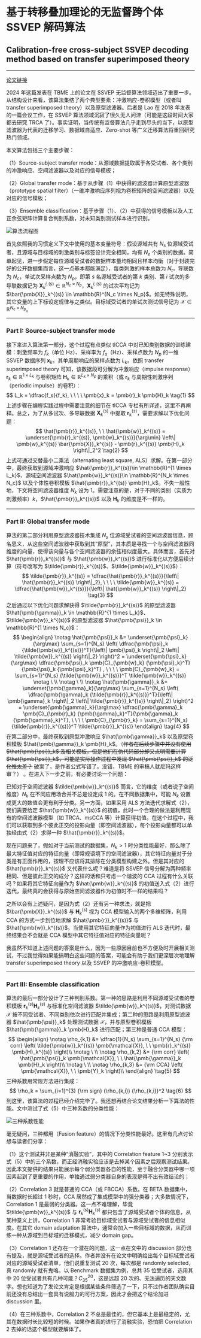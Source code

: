 # 基于转移叠加理论的无监督跨个体 SSVEP 解码算法
## Calibration-free cross-subject SSVEP decoding method based on transfer superimposed theory
***

[论文链接][refer]

2024 年这篇发表在 TBME 上的论文在 SSVEP 无监督算法领域迈出了重要一步。从结构设计来看，该算法集结了两个典型要素：冲激响应-卷积模型（或者叫 transfer superimposed theory）以及原型滤波器。后者是 Lao 在 2018 年发表的一篇会议工作，在 SSVEP 算法领域沉寂了很久无人问津（可能是这段时间大家都去研究 TRCA 了）。事实证明，当传统有监督算法几乎走到尽头的当下，以原型滤波器为代表的迁移学习、数据域自适应、Zero-shot 等广义迁移算法将重回研究热门领域。

本文算法包括三个主要步骤：

（1）Source-subject transfer mode：从源域数据提取属于各受试者、各个类别的冲激响应、空间滤波器以及对应的信号模板；

（2）Global transfer mode：基于从步骤（1）中获得的滤波器计算原型滤波器（prototype spatial filter）（一维冲激响应序列视为卷积矩阵的空间滤波器）以及对应的信号模板；

（3）Ensemble classification：基于步骤（1）、（2）中获得的信号模板以及人工正余弦矩阵计算复合判别系数，对未知类别测试样本进行识别。

![算法流程图](/SSVEP_algorithms/数据增强%20&%20迁移学习算法/TBME-2024-1.png)

首先依照我的习惯定义下文中使用的基本变量符号：假设源域共有 $N_s$ 位源域受试者，且源域与目标域的刺激类别与标签设计完全相同，均有 $N_e$ 个类别的数据。简单起见，进一步假定每位源域受试者的数据样本量均相同且样本均衡（对于封装完好的公开数据集而言，这一点基本都能满足），每类刺激的样本总数为 $N_t$，导联数为 $N_c$，单试次采样点数为 $N_p$，即第 $s$ 名源域受试者的第 $k$ 类别、第 $i$ 试次的多导联数据记为 $\pmb{X}_k^{i,(s)} \in \mathbb{R}^{N_c \times N_p}$，$\pmb{X}_k^{i,(s)}$ 的试次平均记为 $\bar{\pmb{X}}_k^{(s)} \in \mathbb{R}^{N_c \times N_p}$。如无特殊说明，其它变量的上下标设定规律与之类似。目标域受试者的单试次测试信号记为 $\pmb{\mathcal{X}} \in \mathbb{R}^{N_c \times N_p}$。

---
### Part I: Source-subject transfer mode
接下来进入算法第一部分，这个过程有点类似 tlCCA 中对已知类别数据的训练建模：刺激频率为 $f_k$（单位 Hz）、采样率为 $f_s$（Hz）、采样点数为 $N_p$ 的一维 SSVEP 数据序列 $\pmb{x}_k$，其单周期响应的采样点数为 $L_k$。依照 transfer superimposed theory 可知，该数据段可分解为冲激响应（impulse response） $\pmb{r}_k \in \mathbb{R}^{1 \times L_k}$ 与卷积矩阵 $\pmb{H}_k \in \mathbb{R}^{L_k \times N_p}$ 的乘积（或 $\pmb{r}_k$ 与周期性刺激序列（periodic impulse）的卷积）：
$$
L_k = \dfrac{f_s}{f_k}, \ \ \ \ \pmb{x}_k = \pmb{r}_k \pmb{H}_k
\tag{1}
$$
上述步骤在编程实践过程中需要注意的细节在 tlCCA 专栏有所详述，这里不再阐释。总之，为了从多试次、多导联数据 $\pmb{X}_k^{(s)}$ 中提取 $\pmb{r}_k^{(s)}$，需要求解以下优化问题：
$$
\hat{\pmb{r}}_k^{(s)}, \ \ \hat{\pmb{w}}_k^{(s)} = \underset{\pmb{r}_k^{(s)}, \pmb{w}_k^{(s)}}{\arg\min} \left\| \pmb{w}_k^{(s)} \bar{\pmb{X}}_k^{(s)} - \pmb{r}_k^{(s)} \pmb{H}_k \right\|_2^2
\tag{2}
$$
上式可通过交替最小二乘法（alternating least square, ALS）求解。在第一部分中，最终获取到源域冲激响应 $\hat{\pmb{r}}_k^{(s)}\in \mathbb{R}^{1 \times L_k}$、源域空间滤波器 $\hat{\pmb{w}}_k^{(s)}\in \mathbb{R}^{N_k \times N_c}$ 以及个体性卷积模板 $\hat{\pmb{r}}_k^{(s)} \pmb{H}_k$。不失一般性地，下文将空间滤波器维度 $N_k$ 设为 1。需要注意的是，对于不同的类别（实质为刺激频率）$k$，$\hat{\pmb{r}}_k^{(s)}$ 以及 $\pmb{H}_k$ 的维度是不一样的。

---
### Part II: Global transfer mode
算法的第二部分利用原型滤波器技术集成 $N_s$ 位源域受试者的空间滤波器信息，顾名思义，从这些空间滤波器中获取到其“原型”，其本质是寻找一个与空间滤波器同维度的向量，使得该向量与各个空间滤波器的余弦相似度最大。具体而言，首先对 $\hat{\pmb{r}}_k^{(s)}$ 与 $\hat{\pmb{w}}_k^{(s)}$ 进行标准化以方便后续计算（符号改写为 $\tilde{\pmb{r}}_k^{(s)}$、$\tilde{\pmb{w}}_k^{(s)}$）：
$$
\tilde{\pmb{r}}_k^{(s)} = \dfrac{\hat{\pmb{r}}_k^{(s)}}{\left\| \hat{\pmb{r}}_k^{(s)} \right\|_2}, \ \ \ \ \tilde{\pmb{w}}_k^{(s)} = \dfrac{\hat{\pmb{w}}_k^{(s)}}{\left\| \hat{\pmb{w}}_k^{(s)} \right\|_2}
\tag{3}
$$
之后通过以下优化问题求解获得 $\tilde{\pmb{r}}_k^{(s)}$ 的原型滤波器 $\hat{\pmb{\gamma}}_k \in \mathbb{R}^{1 \times L_k}$、$\tilde{\pmb{w}}_k^{(s)}$ 的原型滤波器 $\hat{\pmb{\psi}}_k \in \mathbb{R}^{1 \times N_c}$：
$$
\begin{align}
\notag \hat{\pmb{\psi}}_k &= \underset{\pmb{\psi}_k}{\arg\max} \sum_{s=1}^{N_s} \left( \dfrac{\pmb{\psi}_k {\tilde{\pmb{w}}_k^{(s)}}^T}{\left\| \pmb{\psi}_k \right\|_2 \left\| \tilde{\pmb{w}}_k^{(s)} \right\|_2} \right)^2 = \underset{\pmb{\psi}_k}{\arg\max} \dfrac{\pmb{\psi}_k \pmb{C}_{\pmb{w}_k} {\pmb{\psi}_k}^T}{\pmb{\psi}_k {\pmb{\psi}_k}^T} , \ \ \ \ \pmb{C}_{\pmb{w}_k} = \sum_{s=1}^{N_s} {\tilde{\pmb{w}}_k^{(s)}}^T \tilde{\pmb{w}}_k^{(s)}
\notag \ \\
\notag \ \\
\notag \hat{\pmb{\gamma}}_k &= \underset{\pmb{\gamma}_k}{\arg\max} \sum_{s=1}^{N_s} \left( \dfrac{\pmb{\gamma}_k {\tilde{\pmb{r}}_k^{(s)}}^T}{\left\| \pmb{\gamma}_k \right\|_2 \left\| \tilde{\pmb{r}}_k^{(s)} \right\|_2} \right)^2 = \underset{\pmb{\gamma}_k}{\arg\max} \dfrac{\pmb{\gamma}_k \pmb{C}_{\pmb{r}_k} {\pmb{\gamma}_k}^T}{\pmb{\gamma}_k {\pmb{\gamma}_k}^T}, \ \ \ \ \pmb{C}_{\pmb{r}_k} = \sum_{s=1}^{N_s} {\tilde{\pmb{r}}_k^{(s)}}^T \tilde{\pmb{r}}_k^{(s)}
\end{align}
\tag{4}
$$
在第二部分中，最终获取到原型冲激响应 $\hat{\pmb{\gamma}}_k$ 以及原型卷积模板 $\hat{\pmb{\gamma}}_k \pmb{H}_k$。（~~作者在后续步骤中并没有使用 $\hat{\pmb{\psi}}_k$ 及相关模板，但是他们在伪代码部分却又点明需要计算 $\hat{\pmb{\psi}}_k$，可能是实际操作过程中发现 $\hat{\pmb{\psi}}_k$ 的泛化性太差？~~ 破案了，是作者公式写错了。没错，TBME 的审稿人就尼玛这样审？） 。在进入下一步之前，有必要讨论一个问题：

已知对于空间滤波器 $\tilde{\pmb{w}}_k^{(s)}$ 而言，它的维度（或者说子空间维度）$N_k$ 在不同应用场合并不总是设定成 1 的。在不同数据集中，可能 $N_k$ 设置成更大的数值会更有利于分类。另一方面，如果采用 ALS 方法迭代求解式（2），我们需要给定 $\hat{\pmb{w}}_k^{(s)}$ 的初值，此时一个合理的做法是利用现有的空间滤波器模型（如 TRCA、msCCA 等）计算获得初值。在这个过程中，我们可以获取到多个彼此正交的投影向量（即空间滤波器），每个投影向量都可以单独经由式（2）求得一种 $\hat{\pmb{r}}_k^{(s)}$。

现在问题来了，假如对于当前测试的数据集，$N_k>1$ 时分类性能最好，那么除了最大特征值对应的特征向量（即常规语境下的空间滤波器），其它特征向量对于分类是有正面作用的，按理不应该将其排除在分类模型构建之外。但是其对应的 $\hat{\pmb{r}}_k^{(s)}$ 又代表什么呢？难道是将 SSVEP 信号分解为两种频率相同、但是彼此正交的成分？这样的话和只考虑一个谐波的 CCA 过程有什么关联吗？如果将其它特征向量作为 $\hat{\pmb{w}}_k^{(s)}$ 的初值送入式（2）进行迭代，最终真的会获得与原始空间滤波器作为初值时不一样的结果吗？

之所以会有上述疑问，是因为式（2）还有另一种求法，就是把 $\bar{\pmb{X}}_k^{(s)}$ 与 $\pmb{H}_k^{(s)}$ 视为 CCA 模型输入的两个多维矩阵，利用 CCA 的方式一步到位地求解 $\hat{\pmb{r}}_k^{(s)}$ 与 $\hat{\pmb{w}}_k^{(s)}$。当使用其它特征向量作为初值进行 ALS 迭代时，最终结果会不会就是 CCA 模型中其它特征值对应的特征向量呢？

我虽然不知道上述问题的答案是什么，因为一些原因目前也不方便及时开展相关测试，不过我觉得如果能搞明白这些问题的答案，可能会有助于我们更深层次地理解 transfer superimposed theory 以及 SSVEP 的冲激响应-卷积模型。

---
### Part III: Ensemble classification
算法的最后一部分设计了三种判别系数。第一种的思路是利用不同源域受试者的卷积模板 $\pmb{r}_k^{(s)} \pmb{H}_k^{(s)}$ 与标准化空间滤波器 $\tilde{\pmb{w}}_k^{(s)}$，对测试数据 $\pmb{\mathcal{X}}$ 按不同受试者、不同类别依次进行匹配并集成；第二种的思路是利用原型滤波器 $\hat{\pmb{\psi}}_k$ 处理测试数据 $\pmb{\mathcal{X}}$，并与原型卷积模板 $\hat{\pmb{\gamma}}_k \pmb{H}_k$ 进行匹配；第三种是普通 CCA 模型：
$$
\begin{align}
\notag \rho_{k,1} &= \dfrac{1}{N_s} \sum_{s=1}^{N_s} {\rm corr} \left( \tilde{\pmb{w}}_k^{(s)} \pmb{\mathcal{X}}, \ \ \pmb{r}_k^{(s)} \pmb{H}_k^{(s)} \right)\\
\notag \ \\
\notag \rho_{k,2} &= {\rm corr} \left( \hat{\pmb{\psi}}_k \pmb{\mathcal{X}}, \ \ \hat{\pmb{\gamma}}_k \pmb{H}_k \right)\\
\notag \ \\
\notag \rho_{k,3} &= {\rm CCA} \left( \pmb{\mathcal{X}}, \ \ \pmb{Y}_k \right)\\
\end{align}
\tag{5}
$$
三种系数用常规方法进行集成：
$$
\rho_k = \sum_{i=1}^{3} {\rm sign} (\rho_{k,i}) {\rho_{k,i}}^2
\tag{6}
$$
到这里，该算法的过程已经介绍完毕了。我还想再结合论文结果分析一下算法的性能。文中测试了式（5）中三种系数的分类性能：

![三种系数性能](/SSVEP_algorithms/数据增强%20&%20迁移学习算法/TBME-2024-2.png)

毫无疑问，三种都用（Fusion feature）的情况下分类性能最好。这里有几点讨论想与读者们分享：

（1）这个测试并非是某种“消融实验”，其中的 Correlation feature 1~3 分别表示式（5）中的三个系数，而正经消融实验应该是去掉某个因素之后观察测试结果。因此本文提供的结果只能展示每个弱分类器各自的性能，至于融合分类器中哪一项因素起到了更重要的作用，单独通过弱分类器自身的表现是得不出有效结论的；

（2）Correlation 3 就是普通的 CCA（或 FBCCA）系数。在 BETA 数据集中，当数据时长超过 1 秒时，CCA 居然成了集成模型中的强分类器；大多数情况下，Correlation 1 是最弱的分类器。这一点不难理解，毕竟 $\tilde{\pmb{w}}_k^{(s)}$ 与 $\pmb{r}_k^{(s)} \pmb{H}_k^{(s)}$ 都只包含了源域受试者个体的信息，从某种意义上讲，Correlation 1 非常考验目标域受试者与源域受试者的信息相似度。在其它 domain adaptation 算法中，通常会加入一些目标域的数据，从而训练一种从源域到目标域的迁移模式，减少 domain gap。

（3）Correlation 1 还存在一个潜在的问题，这一点在文中的 discussion 部分也有提及，就是源域受试者的选择。作者并没有在论文中明确给出每个目标域受试者对应的源域受试者清单，他们说重复测试 20 次，每次都是 randomly selected，真 randomly 就有鬼咯。以 Benchmark 数据集为例，总共 35 位受试者，选用其中 20 位受试者共有几种可能？$C_{35}^{20}$，这是远超 20 次的、无法遍历的天文数字。想也知道为了发论文肯定是根据某些条件筛选了一下，只不过作者团队确实目前还没有总结出一套具有说服力的可行方案，因此才会把这个结论加进 discussion 里。

（4）在三种系数中，Correlation 2 不总是最佳的，但它基本上是最稳定的，尤其在数据时长比较短的时候。如果作者真的进行了消融实验，恐怕把 Correlation 2 去掉的话这个模型就要解体了。










[refer]: https://ieeexplore.ieee.org/document/10632864/
